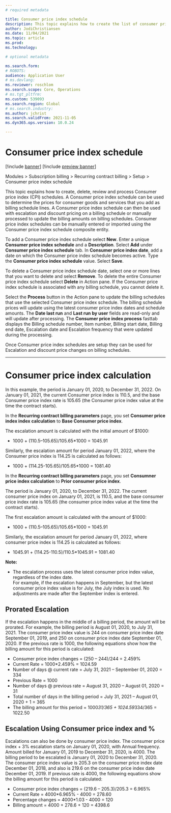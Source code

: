 ```yaml
---
# required metadata

title: Consumer price index schedule
description: This topic explains how to create the list of consumer price index (CPI) schedules that you obtain from the internet to help determine the escalation charge in Subscription billing. You can create many CPI schedules based on the latest dates and statistics. This topic also explains how the consumer price index calculation works with an example.
author: JodiChristiansen
ms.date: 11/04/2021
ms.topic: article
ms.prod: 
ms.technology: 

# optional metadata

ms.search.form:  
# ROBOTS: 
audience: Application User
# ms.devlang: 
ms.reviewer: roschlom
ms.search.scope: Core, Operations
# ms.tgt_pltfrm: 
ms.custom: 539093
ms.search.region: Global
# ms.search.industry: 
ms.author: jchrist
ms.search.validFrom: 2021-11-05
ms.dyn365.ops.version: 10.0.24

---
```


# Consumer price index schedule

[!include [banner](../includes/banner.md)]
[!include [preview banner](../includes/preview-banner.md)]

Modules > Subscription billing > Recurring contract billing > Setup > Consumer price index schedule

This topic explains how to create, delete, review and process Consumer price index (CPI) schedules. A Consumer price index schedule can be used to determine the prices for consumer goods and services that you add as billing schedule lines. A Consumer price index schedule can then be used with escalation and discount pricing on a billing schedule or manually processed to update the billing amounts on billing schedules. Consumer price index schedules can be manually entered or imported using the Consumer price index schedule composite entity.

To add a Consumer price index schedule select **New**. Enter a unique **Consumer price index schedule** and a **Description**. Select **Add** under **Consumer price index schedule** tab. In **Consumer price index date**, add a date on which the Consumer price index schedule becomes active. Type the **Consumer price index schedule** value. Select **Save**. 

To delete a Consumer price index schedule date, select one or more lines that you want to delete and select **Remove**. To delete the entire Consumer price index schedule select **Delete** in Action pane. If the Consumer price index schedule is associated with any billing schedule, you cannot delete it.

Select the **Process** button in the Action pane to update the billing schedules that use the selected Consumer price index schedule. The billing schedule prices will update using the latest consumer price index dates and schedule amounts. The **Date last run** and **Last run by user** fields are read-only and will update after processing. The **Consumer price index process** fasttab displays the Billing schedule number, Item number, Billing start date, Billing end date, Escalation date and Escalation frequency that were updated during the processing. 

Once Consumer price index schedules are setup they can be used for Escalation and discount price changes on billing schedules.

---

# Consumer price index calculation

In this example, the period is January 01, 2020, to December 31, 2022. On January 01, 2021, the current Consumer price index is 110.5, and the base Consumer price index rate is 105.65 (the Consumer price index value at the time the contract starts).

In the **Recurring contract billing parameters** page, you set **Consumer price index index calculation** to **Base Consumer price index**.

The escalation amount is calculated with the initial amount of $1000: 
* 1000 + (110.5–105.65)/105.65*1000 = 1045.91

Similarly, the escalation amount for period January 01, 2022, where the Consumer price index is 114.25 is calculated as follows:
* 1000 + (114.25-105.65)/105.65*1000 = 1081.40

In the **Recurring contract billing parameters** page, you set **Consumner price index calculation** to **Prior consumer price index**.

The period is January 01, 2020, to December 31, 2022. The current consumer price index on January 01, 2021, is 110.5, and the base consumer price index rate is 105.65 (the consumer price index value at the time the contract starts).

The first escalation amount is calculated with the amount of $1000:
* 1000 + (110.5–105.65)/105.65*1000 = 1045.91

Similarly, the escalation amount for period January 01, 2022, where consumer price index is 114.25 is calculated as follows:
* 1045.91 + (114.25-110.5)/110.5*1045.91 = 1081.40

**Note:** 
* The escalation process uses the latest consumer price index value, regardless of the index date.   
For example,  if the escalation happens in September, but the latest consumer price index value is for July, the July index is used. No adjustments are made after the September index is entered.

## Prorated Escalation

If the escalation happens in the middle of a billing period, the amount will be prorated. For example, the billing period is August 01, 2020, to July 31, 2021. The consumer price index value is 244 on consumer price index date September 01, 2019, and 250 on consumer price index date September 01, 2020. If the previous rate is 1000, the following equations show how the billing amount for this period is calculated:
* Consumer price index changes = (250 – 244)/244 = 2.459%
* Current Rate = 1000*2.459% = 1024.59
* Number of days @ current rate = July 31, 2021 – September 01, 2020 = 334
* Previous Rate = 1000
* Number of days @ previous rate = August 31, 2020 – August 01, 2020 = 31
* Total number of days in the billing period = July 31, 2021 – August 01, 2020 + 1 = 365
* The billing amount for this period = 1000*31/365 + 1024.59*334/365 = 1022.50

## Escalation Using Consumer price index and %

Escalations can also be done by consumer price index. The consumer price index + 3% escalation starts on January 01, 2020, with Annual frequency. Amount billed for January 01, 2019 to December 31, 2020, is 4000. The billing period to be escalated is January 01, 2020 to December 31, 2020. The consumer price index value is 205.3 on the consumer price index date December 01, 2018, and also is 219.6 on the consumer price index date December 01, 2019. If previous rate is 4000, the following equations show the billing amount for this period is calculated:
* Consumer price index changes = (219.6 – 205.3)/205.3 = 6.965%
* Current Rate = 4000*6.965% - 4000 = 278.60
* Percentage changes = 4000*1.03 - 4000 = 120
* Billing amount = 4000 + 278.6 + 120 = 4398.6
